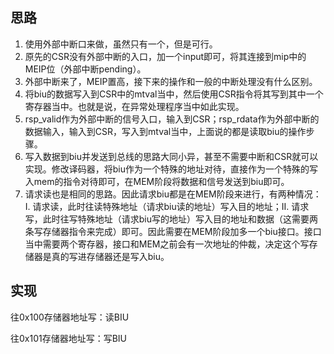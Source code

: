 ## 思路

1. 使用外部中断口来做，虽然只有一个，但是可行。
2. 原先的CSR没有外部中断的入口，加一个input即可，将其连接到mip中的MEIP位（外部中断pending）。
3. 外部中断来了，MEIP置高，接下来的操作和一般的中断处理没有什么区别。
4. 将biu的数据写入到CSR中的mtval当中，然后使用CSR指令将其写到其中一个寄存器当中。也就是说，在异常处理程序当中如此实现。
5. rsp_valid作为外部中断的信号入口，输入到CSR；rsp_rdata作为外部中断的数据输入，输入到CSR，写入到mtval当中，上面说的都是读取biu的操作步骤。
6. 写入数据到biu并发送到总线的思路大同小异，甚至不需要中断和CSR就可以实现。修改译码器，将biu作为一个特殊的地址对待，直接作为一个特殊的写入mem的指令对待即可，在MEM阶段将数据和信号发送到biu即可。
7. 请求读也是相同的思路。因此请求biu都是在MEM阶段来进行，有两种情况：I. 请求读，此时往读特殊地址（请求biu读的地址）写入目的地址；II. 请求写，此时往写特殊地址（请求biu写的地址）写入目的地址和数据（这需要两条写存储器指令来完成）即可。因此需要在MEM阶段加多一个biu接口。接口当中需要两个寄存器，接口和MEM之前会有一次地址的仲裁，决定这个写存储器是真的写进存储器还是写入biu。

## 实现

往0x100存储器地址写：读BIU

往0x101存储器地址写：写BIU